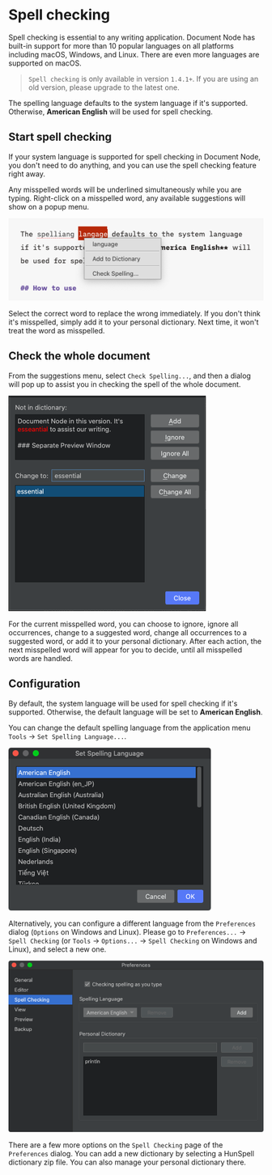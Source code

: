 # Spell checking

Spell checking is essential to any writing application. Document Node has built-in support for more than 10 popular languages on all platforms including macOS, Windows, and Linux. There are even more languages are supported on macOS.

> `Spell checking` is only available in version `1.4.1+`. If you are using an old version, please upgrade to the latest one.

The spelling language defaults to the system language if it's supported. Otherwise, **American English** will be used for spell checking.

## Start spell checking

If your system language is supported for spell checking in Document Node, you don't need to do anything, and you can use the spell checking feature right away.

Any misspelled words will be underlined simultaneously while you are typing. Right-click on a misspelled word, any available suggestions will show on a popup menu.

![screen-misspelled-suggestion](screen-misspelled-suggestion.png)

Select the correct word to replace the wrong immediately. If you don't think it's misspelled, simply add it to your personal dictionary. Next time, it won't treat the word as misspelled.

## Check the whole document

From the suggestions menu, select `Check Spelling...`, and then a dialog will pop up to assist you in checking the spell of the whole document.

![screen-spell-checking-dialog](screen-spell-checking-dialog.png)

For the current misspelled word, you can choose to ignore, ignore all occurrences, change to a suggested word, change all occurrences to a suggested word, or add it to your personal dictionary. After each action, the next misspelled word will appear for you to decide, until all misspelled words are handled.

## Configuration

By default, the system language will be used for spell checking if it's supported. Otherwise, the default language will be set to **American English**.

You can change the default spelling language from the application menu `Tools` -> `Set Spelling Language...`.

![screen-spelling-set-language-dialog](screen-spelling-set-language-dialog.png)

Alternatively, you can configure a different language from the `Preferences` dialog (`Options` on Windows and Linux). Please go to `Preferences...` -> `Spell Checking` (or `Tools` -> `Options...` -> `Spell Checking` on Windows and Linux), and select a new one.

![screen-spell-checking-preferences](screen-spell-checking-preferences.png)

There are a few more options on the `Spell Checking` page of the `Preferences` dialog. You can add a new dictionary by selecting a HunSpell dictionary zip file. You can also manage your personal dictionary there.
